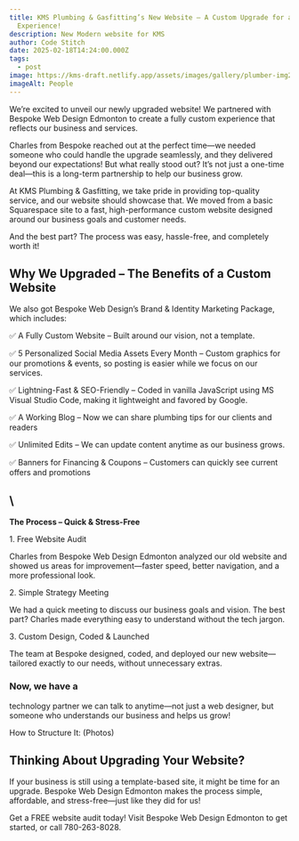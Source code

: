 ```yaml
---
title: KMS Plumbing & Gasfitting’s New Website – A Custom Upgrade for a Better
  Experience!
description: New Modern website for KMS
author: Code Stitch
date: 2025-02-18T14:24:00.000Z
tags:
  - post
image: https://kms-draft.netlify.app/assets/images/gallery/plumber-img2.jpg
imageAlt: People
---
```

We’re excited to unveil our newly upgraded website! We partnered
with Bespoke Web Design Edmonton to create a fully custom experience
that reflects our business and services.

Charles from Bespoke reached out at the perfect time—we needed
someone who could handle the upgrade seamlessly, and they delivered
beyond our expectations! But what really stood out? It’s not just a one-time
deal—this is a long-term partnership to help our business grow.

At KMS Plumbing & Gasfitting, we take pride in providing top-quality
service, and our website should showcase that. We moved from a basic
Squarespace site to a fast, high-performance custom website designed
around our business goals and customer needs.

And the best part? The process was easy, hassle-free, and completely
worth it!

## **Why We Upgraded – The Benefits of a Custom Website**

We also got Bespoke Web Design’s Brand & Identity Marketing
Package, which includes:

✅ A Fully Custom Website – Built around our vision, not a template.

✅ 5 Personalized Social Media Assets Every Month – Custom graphics
for our promotions & events, so posting is easier while we focus on our
services.

✅ Lightning-Fast & SEO-Friendly – Coded in vanilla
JavaScript using MS Visual Studio Code, making it lightweight and
favored by Google.

✅ A Working Blog – Now we can share plumbing tips for our clients
and readers

✅ Unlimited Edits – We can update content anytime as our business
grows.

✅ Banners for Financing & Coupons – Customers can quickly see
current offers and promotions

## \
**The Process – Quick & Stress-Free**

1️. Free Website Audit

Charles from Bespoke Web Design Edmonton analyzed our old website
and showed us areas for improvement—faster speed, better navigation, and a
more professional look.

2️. Simple Strategy Meeting

We had a quick meeting to discuss our business goals and vision.
The best part? Charles made everything easy to understand without the
tech jargon.

3️. Custom Design, Coded & Launched

The team at Bespoke designed, coded, and deployed our new website—tailored
exactly to our needs, without unnecessary extras.

### Now, we have a
technology partner we can talk to anytime—not just a web designer, but
someone who understands our business and helps us grow!



How to Structure It: (Photos)

## Thinking About Upgrading Your Website?

If your business is still using a template-based site, it might be
time for an upgrade. Bespoke Web Design Edmonton makes the process simple,
affordable, and stress-free—just like they did for us!

Get a FREE website audit today! Visit Bespoke Web Design Edmonton to get started,
or call 780-263-8028.

